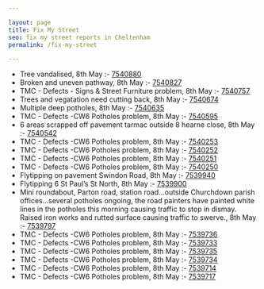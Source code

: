 ```yaml
---

layout: page
title: Fix My Street
seo: fix my street reports in Cheltenham
permalink: /fix-my-street

---
```


<!-- fix_marker starts -->

- Tree vandalised, 8th May :- [7540880](https://www.fixmystreet.com/report/7540880)
- Broken and uneven pathway, 8th May :- [7540827](https://www.fixmystreet.com/report/7540827)
- TMC - Defects - Signs & Street Furniture problem, 8th May :- [7540757](https://www.fixmystreet.com/report/7540757)
- Trees and vegatation need cutting back, 8th May :- [7540674](https://www.fixmystreet.com/report/7540674)
- Multiple deep potholes, 8th May :- [7540635](https://www.fixmystreet.com/report/7540635)
- TMC - Defects -CW6 Potholes  problem, 8th May :- [7540595](https://www.fixmystreet.com/report/7540595)
- 6 areas scrapped off pavement tarmac outside 8 hearne close, 8th May :- [7540542](https://www.fixmystreet.com/report/7540542)
- TMC - Defects -CW6 Potholes  problem, 8th May :- [7540253](https://www.fixmystreet.com/report/7540253)
- TMC - Defects -CW6 Potholes  problem, 8th May :- [7540252](https://www.fixmystreet.com/report/7540252)
- TMC - Defects -CW6 Potholes  problem, 8th May :- [7540251](https://www.fixmystreet.com/report/7540251)
- TMC - Defects -CW6 Potholes  problem, 8th May :- [7540250](https://www.fixmystreet.com/report/7540250)
- Flytipping on pavement Swindon Road, 8th May :- [7539940](https://www.fixmystreet.com/report/7539940)
- Flytipping 6 St Paul’s St North, 8th May :- [7539900](https://www.fixmystreet.com/report/7539900)
- Mini roundabout, Parton road, station road…outside Churchdown parish offices…several potholes ongoing, the road painters have painted white lines in the potholes this morning causing traffic to stop in dismay. Raised iron works and rutted surface causing traffic to swerve., 8th May :- [7539797](https://www.fixmystreet.com/report/7539797)
- TMC - Defects -CW6 Potholes  problem, 8th May :- [7539736](https://www.fixmystreet.com/report/7539736)
- TMC - Defects -CW6 Potholes  problem, 8th May :- [7539733](https://www.fixmystreet.com/report/7539733)
- TMC - Defects -CW6 Potholes  problem, 8th May :- [7539735](https://www.fixmystreet.com/report/7539735)
- TMC - Defects -CW6 Potholes  problem, 8th May :- [7539734](https://www.fixmystreet.com/report/7539734)
- TMC - Defects -CW6 Potholes  problem, 8th May :- [7539714](https://www.fixmystreet.com/report/7539714)
- TMC - Defects -CW6 Potholes  problem, 8th May :- [7539717](https://www.fixmystreet.com/report/7539717)

<!-- fix_marker ends -->